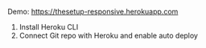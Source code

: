 Demo: https://thesetup-responsive.herokuapp.com

1. Install Heroku CLI
2. Connect Git repo with Heroku and enable auto deploy

